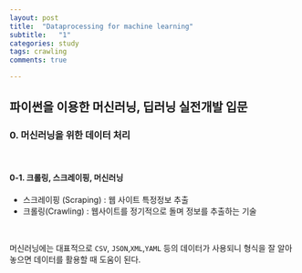 ```yaml
---
layout: post
title:  "Dataprocessing for machine learning"
subtitle:   "1"
categories: study
tags: crawling
comments: true

---
```




## 파이썬을 이용한 머신러닝, 딥러닝 실전개발 입문

### 0. 머신러닝을 위한 데이터 처리

<br/>

#### 0-1. 크롤링, 스크레이핑, 머신러닝

- 스크레이핑 (Scraping) : 웹 사이트 특정정보 추출
- 크롤링(Crawling) : 웹사이트를 정기적으로 돌며 정보를 추출하는 기술

<br/>

머신러닝에는 대표적으로 `CSV`, `JSON`,`XML`,`YAML` 등의 데이터가 사용되니 형식을 잘 알아놓으면 데이터를 활용할 때 도움이 된다.

